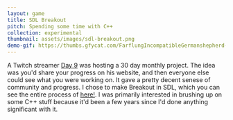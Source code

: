 ```yaml
---
layout: game
title: SDL Breakout
pitch: Spending some time with C++
collection: experimental
thumbnail: assets/images/sdl-breakout.png
demo-gif: https://thumbs.gfycat.com/FarflungIncompatibleGermanshepherd-size_restricted.gif
---
```

A Twitch streamer [Day 9](https://www.twitch.tv/day9tv) was hosting a 30 day monthly project. The idea was you'd share your progress on his website, and then everyone else could see what you were working on. It gave a pretty decent senese of community and progress. I chose to make Breakout in SDL, which you can see the entire process of [here!](https://dk30.day9.tv/projects/143407810544271360-1541895648581?t=1542169462242). I was primarily interested in brushing up on some C++ stuff because it'd been a few years since I'd done anything significant with it.